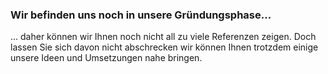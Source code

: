 
### Wir befinden uns noch in unsere Gründungsphase...

... daher können wir Ihnen noch nicht all zu viele Referenzen zeigen. Doch lassen Sie sich davon nicht abschrecken wir können Ihnen trotzdem einige unsere Ideen und Umsetzungen nahe bringen.
